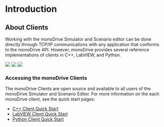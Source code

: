 # Introduction

## About Clients

Working with the monoDrive Simulator and Scenario editor can be done directly 
through TCP/IP communications with any application that conforms to the monoDrive 
API. However, monoDrive provides several reference implementations of clients
in C++, LabVIEW, and Python.

<div class="multi_img_container">
    <img class="logo_img" src="../imgs/cpp_logo.png">
    <img class="logo_img" src="../imgs/labview_logo.png">
    <img class="logo_img" src="../imgs/python_logo.png">
</div>

### Accessing the monoDrive Clients

The monoDrive Clients are open source and available to all users of the monoDrive
Simulator and Scenario Editor. For more information on the each monoDrive 
client, see the quick start pages:


* [C++ Client Quick Start](../cpp_client/cpp_quick_start)
* [LabVIEW Client Quick Start](../LV_client/quick_start/LabVIEW_client_quick_start)
* [Python Client Quick Start](../python_client/quick_start)

